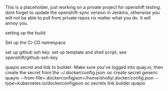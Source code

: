 This is a placeholder, just working on a private project for openshift testing.
dont forget to update the openshift-sync version in Jenkins, otherwise you will not be 
able to pull from private repos no matter what you do. 
It will annoy you. 

setting up the build: 

Set up the Ci-CD namespace

set up github ssh key:
set up template and shell script, see openshift/github-ssh-key

quayio secret and link to builder: 
Make sure you've logged into quay.io, then create the secret from the ~/.docker/config.json: 
oc create secret generic quayio --from-file=.dockerconfigjson=/home/sholly/.docker/config.json --type=kubernetes.io/dockerconfigjson
oc secrets link builder quayio
